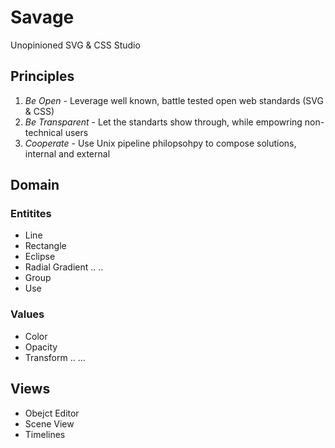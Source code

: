 # Savage
Unopinioned SVG &amp; CSS Studio

## Principles

1. _Be Open_ - Leverage well known, battle tested open web standards (SVG & CSS)
2. _Be Transparent_ - Let the standarts show through, while empowring non-technical users
3. _Cooperate_ - Use Unix pipeline philopsohpy to compose solutions, internal and external


## Domain

### Entitites
- Line
- Rectangle
- Eclipse
- Radial Gradient
..
..
- Group
- Use

### Values
- Color
- Opacity
- Transform
..
...


## Views
- Obejct Editor
- Scene View
- Timelines

